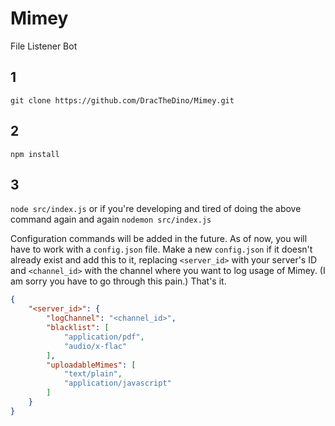 # Mimey
File Listener Bot

## 1
```git clone https://github.com/DracTheDino/Mimey.git```
## 2
```npm install```
## 3
```node src/index.js```
or if you're developing and tired of doing the above command again and again
```nodemon src/index.js```

Configuration commands will be added in the future. As of now, you will have to work with a `config.json` file. Make a new `config.json` if it doesn't already exist and add this to it, replacing `<server_id>` with your server's ID and `<channel_id>` with the channel where you want to log usage of Mimey. (I am sorry you have to go through this pain.) That's it.
```json
{
    "<server_id>": {
        "logChannel": "<channel_id>",
        "blacklist": [
            "application/pdf",
            "audio/x-flac"
        ],
        "uploadableMimes": [
            "text/plain",
            "application/javascript"
        ]
    }
}
```